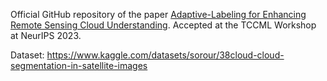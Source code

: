 Official GitHub repository of the paper [Adaptive-Labeling for Enhancing Remote Sensing Cloud Understanding](https://neurips.cc/virtual/2023/76952). Accepted at the TCCML Workshop at NeurIPS 2023.

Dataset: https://www.kaggle.com/datasets/sorour/38cloud-cloud-segmentation-in-satellite-images
